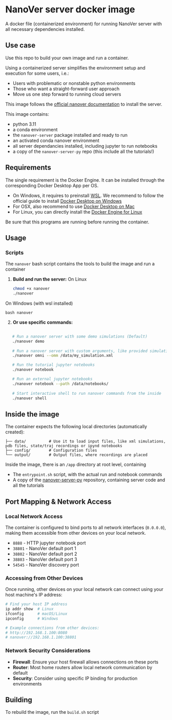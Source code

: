# NanoVer server docker image

A docker file (containerized environment) for running NanoVer server with all necessary dependencies installed.


## Use case

Use this repo to build your own image and run a container.

Using a containerized server simplifies the environment setup and execution for some users, i.e.:
- Users with problematic or nonstable python environments
- Those who want a straight-forward user approach
- Move us one step forward to running cloud servers


This image follows the [official nanover documentation](https://irl2.github.io/nanover-docs/) to install the server.

This image contains:
- python 3.11
- a conda environment
- the `nanover-server` package installed and ready to run
- an activated conda nanover environment
- all server dependancies installed, including jupyter to run notebooks
- a copy of the `nanover-server-py` repo (this include all the tutorials!)

## Requirements

The single requirement is the Docker Engine. It can be installed through the corresponding Docker Desktop App per OS.

- On Windows, it requires to preinstall [WSL](https://learn.microsoft.com/en-gb/windows/wsl/install). We recommend to follow the official guide to install [Docker Desktop on Windows](https://docs.docker.com/desktop/setup/install/windows-install/)
- For OSX, also recommend to use [Docker Desktop on Mac](https://docs.docker.com/desktop/setup/install/mac-install/)
- For Linux, you can directly install the [Docker Engine for Linux](https://docs.docker.com/engine/install/)

Be sure that this programs are running before running the container.

## Usage


### Scripts

The `nanover` bash script contains the tools to build the image and run a container

1. **Build and run the server:**
On Linux
   ```bash
   chmod +x nanover
   ./nanover
   ```
On Windows (with wsl installed)
```
bash nanover
```

2. **Or use specific commands:**
```bash
   
   # Run a nanover server with some demo simulations (Default)
   ./nanover demo
 
   # Run a nanover server with custom arguments, like provided simulations
   ./nanover omni --omm /data/my_simulation.xml

   # Run the tutorial jupyter notebooks
   ./nanover notebook

   # Run an external jupyter notebooks
   ./nanover notebook --path /data/notebooks/
   
   # Start interactive shell to run nanover commands from the inside
   ./nanover shell
```

## Inside the image

The container expects the following local directories (automatically created):

```
├── data/          # Use it to load input files, like xml simulations, pdb files, state/traj recordings or ipynd notebooks
├── config/        # Configuration files
└── output/        # Output files, where recordings are placed
```

Inside the image, there is an `/app` directory at root level, containing
- The `entrypoint.sh` script, with the actual run and notebook commands
- A copy of the [nanover-server-py](https://github.com/IRL2/nanover-server-py) repository, containing server code and all the tutorials


## Port Mapping & Network Access

### Local Network Access
The container is configured to bind ports to all network interfaces (`0.0.0.0`), making them accessible from other devices on your local network.

- `8888`  - HTTP jupyter notebook port
- `38801` - NanoVer default port 1
- `38802` - NanoVer default port 2
- `38803` - NanoVer default port 3
- `54545` - NanoVer discovery port

### Accessing from Other Devices
Once running, other devices on your local network can connect using your host machine's IP address:

```bash
# Find your host IP address
ip addr show  # Linux
ifconfig      # macOS/Linux
ipconfig      # Windows

# Example connections from other devices:
# http://192.168.1.100:8080
# nanover://192.168.1.100:38801
```

### Network Security Considerations
- **Firewall**: Ensure your host firewall allows connections on these ports
- **Router**: Most home routers allow local network communication by default
- **Security**: Consider using specific IP binding for production environments


## Building
 To rebuild the image, run the `build.sh` script
